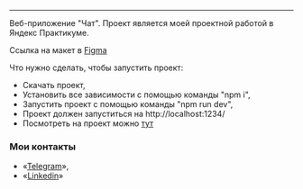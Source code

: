 ---
Веб-приложение "Чат". Проект является моей проектной работой в Яндекс Практикуме.

Ссылка на макет в [Figma](https://www.figma.com/file/jF5fFFzgGOxQeB4CmKWTiE/Chat_external_link?node-id=1%3A537)

Что нужно сделать, чтобы запустить проект:
- Скачать проект,
- Установить все зависимости с помощью команды "npm i",
- Запустить проект с помощью команды "npm run dev",
- Проект должен запуститься на http://localhost:1234/
- Посмотреть на проект можно [тут](https://deploy-preview-4--imaginative-moonbeam-67daba.netlify.app/)

### **Мои контакты**

- «[Telegram](https://t.me/glazkov_pavel)»,
- «[Linkedin](linkedin.com/in/glazkov-pavel)»
